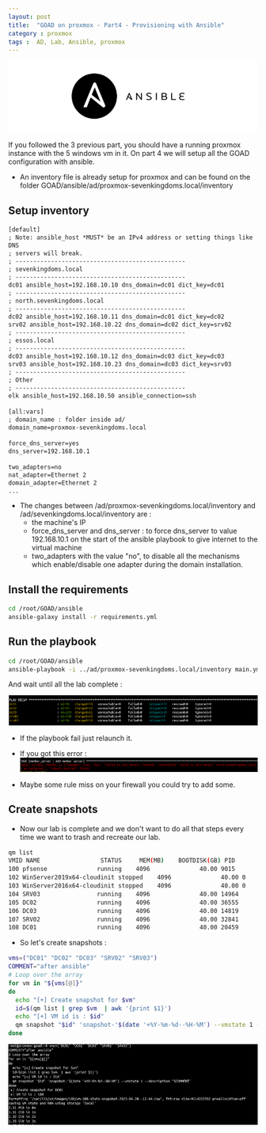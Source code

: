 ```yaml
---
layout: post
title:  "GOAD on proxmox - Part4 - Provisioning with Ansible"
category : proxmox
tags :  AD, Lab, Ansible, proxmox
---
```


![ansible-logo.png](/assets/blog/proxmox/ansible-logo.png)

If you followed the 3 previous part, you should have a running proxmox instance with the 5 windows vm in it.
On part 4 we will setup all the GOAD configuration with ansible.

- An inventory file is already setup for proxmox and can be found on the folder GOAD/ansible/ad/proxmox-sevenkingdoms.local/inventory

## Setup inventory

```
[default]                                                 
; Note: ansible_host *MUST* be an IPv4 address or setting things like DNS
; servers will break.                
; ------------------------------------------------  
; sevenkingdoms.local
; ------------------------------------------------
dc01 ansible_host=192.168.10.10 dns_domain=dc01 dict_key=dc01
; ------------------------------------------------
; north.sevenkingdoms.local
; ------------------------------------------------
dc02 ansible_host=192.168.10.11 dns_domain=dc01 dict_key=dc02       
srv02 ansible_host=192.168.10.22 dns_domain=dc02 dict_key=srv02
; ------------------------------------------------           
; essos.local
; ------------------------------------------------
dc03 ansible_host=192.168.10.12 dns_domain=dc03 dict_key=dc03
srv03 ansible_host=192.168.10.23 dns_domain=dc03 dict_key=srv03
; ------------------------------------------------                  
; Other                                                  
; ------------------------------------------------
elk ansible_host=192.168.10.50 ansible_connection=ssh
                                                                    
[all:vars]
; domain_name : folder inside ad/
domain_name=proxmox-sevenkingdoms.local                    
                                                                    
force_dns_server=yes
dns_server=192.168.10.1                                             
                                                                    
two_adapters=no
nat_adapter=Ethernet 2
domain_adapter=Ethernet 2
...
```

- The changes between /ad/proxmox-sevenkingdoms.local/inventory and /ad/sevenkingdoms.local/inventory are :
  - the machine's IP
  - force_dns_server and dns_server : to force dns_server to value 192.168.10.1 on the start of the ansible playbook to give internet to the virtual machine
  - two_adapters with the value "no", to disable all the mechanisms which enable/disable one adapter during the domain installation.

## Install the requirements

```bash
cd /root/GOAD/ansible
ansible-galaxy install -r requirements.yml
```

## Run the playbook

```bash
cd /root/GOAD/ansible
ansible-playbook -i ../ad/proxmox-sevenkingdoms.local/inventory main.yml
```

And wait until all the lab complete :

![ansible_complete.png](/assets/blog/proxmox/ansible_complete.png)

- If the playbook fail just relaunch it.

- If you got this error : 
![ansible_error.png](/assets/blog/proxmox/ansible_error.png)

- Maybe some rule miss on your firewall you could try to add some.


## Create snapshots

- Now our lab is complete and we don't want to do all that steps every time we want to trash and recreate our lab.

```bash
qm list
VMID NAME                 STATUS     MEM(MB)    BOOTDISK(GB) PID       
100 pfsense              running    4096              40.00 9015      
102 WinServer2019x64-cloudinit stopped    4096              40.00 0         
103 WinServer2016x64-cloudinit stopped    4096              40.00 0         
104 SRV03                running    4096              40.00 14964     
105 DC02                 running    4096              40.00 36555     
106 DC03                 running    4096              40.00 14819     
107 SRV02                running    4096              40.00 32841     
108 DC01                 running    4096              40.00 20459     
```

- So let's create snapshots :

```bash
vms=("DC01" "DC02" "DC03" "SRV02" "SRV03")
COMMENT="after ansible"
# Loop over the array
for vm in "${vms[@]}"
do
  echo "[+] Create snapshot for $vm"
  id=$(qm list | grep $vm  | awk '{print $1}')
  echo "[+] VM id is : $id"
  qm snapshot "$id" 'snapshot-'$(date '+%Y-%m-%d--%H-%M') --vmstate 1 --description "$COMMENT"
done
```

![create_snapshots.png](/assets/blog/proxmox/create_snapshots.png)
